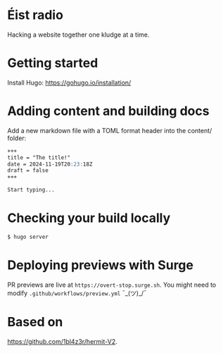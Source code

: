 # Éist radio

Hacking a website together one kludge at a time. 

# Getting started

Install Hugo: https://gohugo.io/installation/

# Adding content and building docs

Add a new markdown file with a TOML format header into the content/ folder:

```markdown
+++
title = "The title!"
date = 2024-11-19T20:23:18Z
draft = false
+++

Start typing...

```

# Checking your build locally

```cmd
$ hugo server
```

# Deploying previews with Surge

PR previews are live at `https://overt-stop.surge.sh`. You might need to modify `.github/workflows/preview.yml` ¯\_(ツ)_/¯


# Based on

https://github.com/1bl4z3r/hermit-V2.


